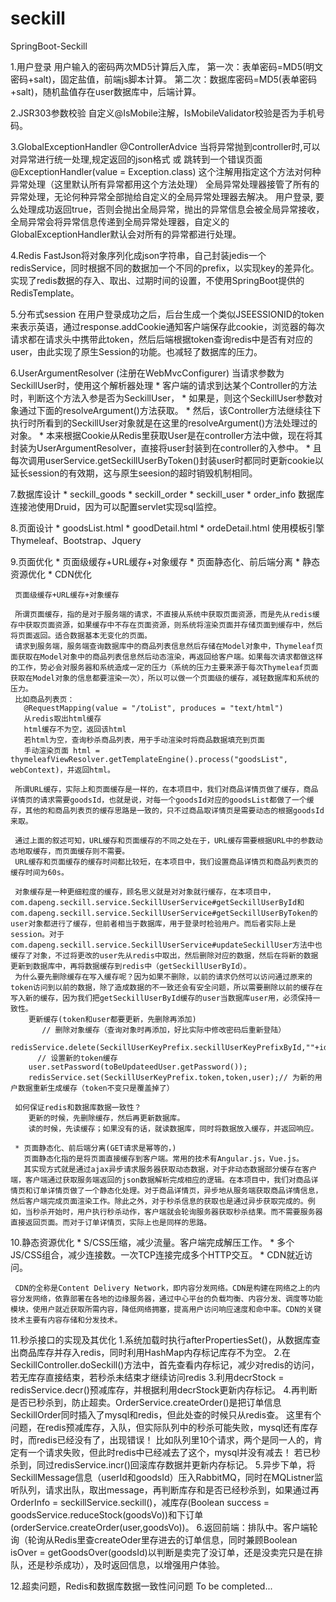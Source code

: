 # seckill
SpringBoot-Seckill


1.用户登录
  用户输入的密码两次MD5计算后入库，
    第一次：表单密码=MD5(明文密码+salt)，固定盐值，前端js脚本计算。
    第二次：数据库密码=MD5(表单密码+salt)，随机盐值存在user数据库中，后端计算。
    
2.JSR303参数校验
  自定义@IsMobile注解，IsMobileValidator校验是否为手机号码。
  
3.GlobalExceptionHandler
   @ControllerAdvice 当将异常抛到controller时,可以对异常进行统一处理,规定返回的json格式 或 跳转到一个错误页面
   @ExceptionHandler(value = Exception.class) 这个注解用指定这个方法对何种异常处理（这里默认所有异常都用这个方法处理）
   全局异常处理器接管了所有的异常处理，无论何种异常全部抛给自定义的全局异常处理器去解决。
   用户登录, 要么处理成功返回true，否则会抛出全局异常，抛出的异常信息会被全局异常接收，全局异常会将异常信息传递到全局异常处理器，自定义的GlobalExceptionHandler默认会对所有的异常都进行处理。
   
4.Redis
    FastJson将对象序列化成json字符串，自己封装jedis一个redisService，同时根据不同的数据加一个不同的prefix，以实现key的差异化。实现了redis数据的存入、取出、过期时间的设置，不使用SpringBoot提供的RedisTemplate。
    
5.分布式session
    在用户登录成功之后，后台生成一个类似JSEESSIONID的token来表示英语，通过response.addCookie通知客户端保存此cookie，浏览器的每次请求都在请求头中携带此token，然后后端根据token查询redis中是否有对应的user，由此实现了原生Session的功能。也减轻了数据库的压力。
    
6.UserArgumentResolver (注册在WebMvcConfigurer)
  当请求参数为SeckillUser时，使用这个解析器处理
     * 客户端的请求到达某个Controller的方法时，判断这个方法入参是否为SeckillUser，
     * 如果是，则这个SeckillUser参数对象通过下面的resolveArgument()方法获取。
     * 然后，该Controller方法继续往下执行时所看到的SeckillUser对象就是在这里的resolveArgument()方法处理过的对象。
     * 本来根据Cookie从Redis里获取User是在controller方法中做，现在将其封装为UserArgumentResolver，直接将user封装到在controller的入参中。
     * 且每次调用userService.getSeckillUserByToken()封装user时都同时更新cookie以延长session的有效期，这与原生seesion的超时销毁机制相同。
     
7.数据库设计
     * seckill_goods
     * seckill_order
     * seckill_user
     * order_info
     数据库连接池使用Druid，因为可以配置servlet实现sql监控。
     
8.页面设计
     * goodsList.html
     * goodDetail.html
     * ordeDetail.html
     使用模板引擎Thymeleaf、Bootstrap、Jquery
     
9.页面优化
     * 页面级缓存+URL缓存+对象缓存
     * 页面静态化、前后端分离
     * 静态资源优化
     * CDN优化
     
     页面级缓存+URL缓存+对象缓存
     
     所谓页面缓存，指的是对于服务端的请求，不直接从系统中获取页面资源，而是先从redis缓存中获取页面资源，如果缓存中不存在页面资源，则系统将渲染页面并存储页面到缓存中，然后将页面返回。适合数据基本无变化的页面。
     请求到服务端，服务端查询数据库中的商品列表信息然后存储在Model对象中，Thymeleaf页面获取在Model对象中的商品列表信息然后动态渲染，再返回给客户端。如果每次请求都做这样的工作，势必会对服务器和系统造成一定的压力（系统的压力主要来源于每次Thymeleaf页面获取在Model对象的信息都要渲染一次），所以可以做一个页面级的缓存，减轻数据库和系统的压力。
     比如商品列表页：
       @RequestMapping(value = "/toList", produces = "text/html")
       从redis取出html缓存
       html缓存不为空，返回该html
       若html为空，查询秒杀商品列表，用于手动渲染时将商品数据填充到页面
       手动渲染页面 html = thymeleafViewResolver.getTemplateEngine().process("goodsList", webContext)，并返回html。
       
     所谓URL缓存，实际上和页面缓存是一样的，在本项目中，我们对商品详情页做了缓存，商品详情页的请求需要goodsId，也就是说，对每一个goodsId对应的goodsList都做了一个缓存，其他的和商品列表页的缓存思路是一致的，只不过商品取详情页是需要动态的根据goodsId来取。
     
     通过上面的叙述可知，URL缓存和页面缓存的不同之处在于，URL缓存需要根据URL中的参数动态地取缓存，而页面缓存则不需要。
     URL缓存和页面缓存的缓存时间都比较短，在本项目中，我们设置商品详情页和商品列表页的缓存时间为60s。
       
     对象缓存是一种更细粒度的缓存，顾名思义就是对对象就行缓存，在本项目中，com.dapeng.seckill.service.SeckillUserService#getSeckillUserById和com.dapeng.seckill.service.SeckillUserService#getSeckillUserByToken的user对象都进行了缓存，但前者相当于数据库，用于登录时检验用户。而后者实际上是session。对于com.dapeng.seckill.service.SeckillUserService#updateSeckillUser方法中也缓存了对象，不过将更改的user先从redis中取出，然后删除对应的数据，然后在将新的数据更新到数据库中，再将数据缓存到redis中（getSeckillUserById）。
     为什么要先删除缓存在写入缓存呢？因为如果不删除，以前的请求仍然可以访问通过原来的token访问到以前的数据，除了造成数据的不一致还会有安全问题，所以需要删除以前的缓存在写入新的缓存，因为我们把getSeckillUserById缓存的user当数据库user用，必须保持一致性。
        更新缓存(token和user都要更新，先删除再添加)
           // 删除对象缓存（查询对象时再添加，好比实际中修改密码后重新登陆）
        redisService.delete(SeckillUserKeyPrefix.seckillUserKeyPrefixById,""+id);
          // 设置新的token缓存
        user.setPassword(toBeUpdateedUser.getPassword());
        redisService.set(SeckillUserKeyPrefix.token,token,user);// 为新的用户数据重新生成缓存（token不变只是覆盖掉了）
        
     如何保证redis和数据库数据一致性？
        更新的时候，先删除缓存，然后再更新数据库。
        读的时候，先读缓存；如果没有的话，就读数据库，同时将数据放入缓存，并返回响应。
      
     * 页面静态化、前后端分离(GET请求是幂等的，)
       页面静态化指的是将页面直接缓存到客户端。常用的技术有Angular.js，Vue.js。
       其实现方式就是通过ajax异步请求服务器获取动态数据，对于非动态数据部分缓存在客户端，客户端通过获取服务端返回的json数据解析完成相应的逻辑。在本项目中，我们对商品详情页和订单详情页做了一个静态化处理。对于商品详情页，异步地从服务端获取商品详情信息，然后客户端完成页面渲染工作。除此之外，对于秒杀信息的获取也是通过异步获取完成的。例如，当秒杀开始时，用户执行秒杀动作，客户端就会轮询服务器获取秒杀结果。而不需要服务器直接返回页面。而对于订单详情页，实际上也是同样的思路。

10.静态资源优化
     * S/CSS压缩，减少流量。客户端完成解压工作。
     * 多个JS/CSS组合，减少连接数。一次TCP连接完成多个HTTP交互。
     * CDN就近访问。
     
     CDN的全称是Content Delivery Network，即内容分发网络。CDN是构建在网络之上的内容分发网络，依靠部署在各地的边缘服务器，通过中心平台的负载均衡、内容分发、调度等功能模块，使用户就近获取所需内容，降低网络拥塞，提高用户访问响应速度和命中率。CDN的关键技术主要有内容存储和分发技术。
     
     
11.秒杀接口的实现及其优化
    1.系统加载时执行afterPropertiesSet()，从数据库查出商品库存并存入redis，同时利用HashMap内存标记库存不为空。
    2.在SeckillController.doSeckill()方法中，首先查看内存标记，减少对redis的访问，若无库存直接结束，若秒杀未结束才继续访问redis
    3.利用decrStock = redisService.decr()预减库存，并根据利用decrStock更新内存标记。
    4.再判断是否已秒杀到，防止超卖。OrderService.createOrder()是把订单信息SeckillOrder同时插入了mysql和redis，但此处查的时候只从redis查。
          这里有个问题，在redis预减库存，入队，但实际队列中的秒杀可能失败，mysql还有库存时，而redis已经没有了，出现错误！
          比如队列里10个请求，两个是同一人的，肯定有一个请求失败，但此时redis中已经减去了这个，mysql并没有减去！
      若已秒杀到，同过redisService.incr()回滚库存数据并更新内存标记。
    5.异步下单，将SeckillMessage信息（userId和goodsId）压入RabbitMQ，同时在MQListner监听队列，请求出队，取出message，再判断库存和是否已经秒杀到，如果通过再OrderInfo = seckillService.seckill()，减库存(Boolean success = goodsService.reduceStock(goodsVo))和下订单(orderService.createOrder(user,goodsVo))。
    6.返回前端：排队中。客户端轮询（轮询从Redis里查createOder里存进去的订单信息，同时兼顾Boolean isOver = getGoodsOver(goodsId)以判断是卖完了没订单，还是没卖完只是在排队，还是秒杀成功），及时返回信息，以增强用户体验。
    
12.超卖问题，Redis和数据库数据一致性问问题
    To be completed...
      
    
     
     

  
  

